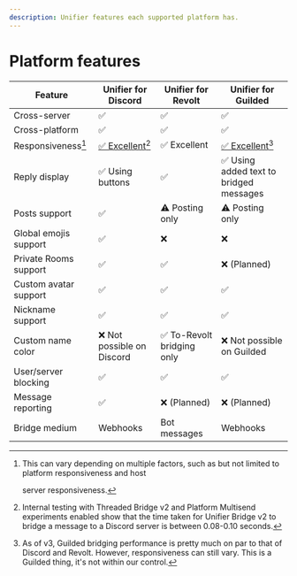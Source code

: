 ```yaml
---
description: Unifier features each supported platform has.
---
```


# Platform features

| Feature               | Unifier for Discord                   | Unifier for Revolt        | Unifier for Guilded                    |
| --------------------- | ------------------------------------- | ------------------------- | -------------------------------------- |
| Cross-server          | ✅                                     | ✅                         | ✅                                      |
| Cross-platform        | ✅                                     | ✅                         | ✅                                      |
| Responsiveness[^1]    | [✅ Excellent](#user-content-fn-2)[^2] | ✅ Excellent               | [✅ Excellent](#user-content-fn-3)[^3]  |
| Reply display         | ✅ Using buttons                       | ✅                         | ✅ Using added text to bridged messages |
| Posts support         | ✅                                     | ⚠️ Posting only           | ⚠️ Posting only                        |
| Global emojis support | ✅                                     | ❌                         | ❌                                      |
| Private Rooms support | ✅                                     | ✅                         | ❌ (Planned)                            |
| Custom avatar support | ✅                                     | ✅                         | ✅                                      |
| Nickname support      | ✅                                     | ✅                         | ✅                                      |
| Custom name color     | ❌ Not possible on Discord             | ✅ To-Revolt bridging only | ❌ Not possible on Guilded              |
| User/server blocking  | ✅                                     | ✅                         | ✅                                      |
| Message reporting     | ✅                                     | ❌ (Planned)               | ❌ (Planned)                            |
| Bridge medium         | Webhooks                              | Bot messages              | Webhooks                               |

[^1]: This can vary depending on multiple factors, such as but not limited to platform responsiveness and host&#x20;

    server responsiveness.

[^2]: Internal testing with Threaded Bridge v2 and Platform Multisend experiments enabled show that the time taken for Unifier Bridge v2 to bridge a message to a Discord server is between 0.08-0.10 seconds.

[^3]: As of v3, Guilded bridging performance is pretty much on par to that of Discord and Revolt. However, responsiveness can still vary. This is a Guilded thing, it's not within our control.
